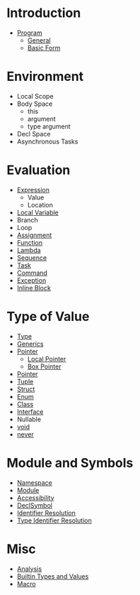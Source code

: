 # Introduction
- [Program](Program.md)
    - [General](Program.md#general)
    - [Basic Form](Program.md#basic-form)
# Environment
 - Local Scope
 - Body Space
     - this
     - argument
     - type argument
 - Decl Space
 - Asynchronous Tasks
# Evaluation
- [Expression](Expression.md)
    - Value
    - Location
- [Local Variable](Local%20Variable.md)
- Branch
- Loop
- [Assignment](Assignment.md)
- [Function](Function.md)
- [Lambda](Lambda.md)
- [Sequence](Sequence.md)
- [Task](Task.md)
- [Command](Command.md)
- [Exception](Exception.md)
- [Inline Block](Inline%20Block.md)

# Type of Value
- [Type](Type.md)
- [Generics](Generics.md)
- [Pointer](Pointer.md)
    - [Local Pointer](Pointer.md#local-pointer)
    - [Box Pointer](Pointer.md#box-pointer)
- [Pointer](Pointer.md)
- [Tuple](Tuple.md)
- [Struct](Struct.md)
- [Enum](Enum.md)
- [Class](Class.md)
- [Interface](Interface.md)
- Nullable
- [void](void.md)
- [never](never.md)
# Module and Symbols
- [Namespace](Namespace.md)
- [Module](Module.md)
- [Accessibility](Accessibility.md)
- [DeclSymbol](DeclSymbol.md)
- [Identifier Resolution](Identifier%20Resolution.md)
- [Type Identifier Resolution](Type%20Identifier%20Resolution.md)
# Misc
- [Analysis](Analysis.md)
- [Builtin Types and Values](Builtin%20Types%20and%20Values.md)
- [Macro](Macro.md)
